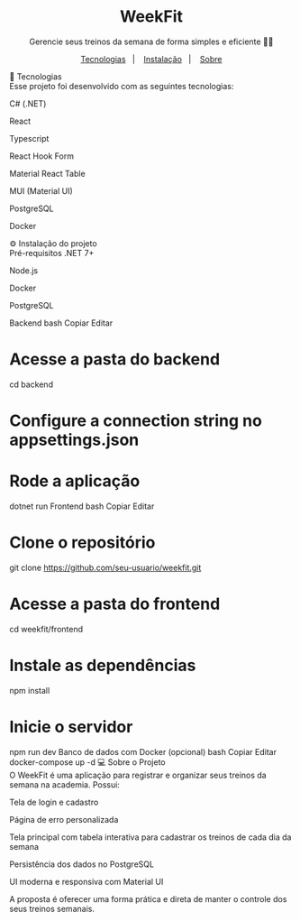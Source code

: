 <h1 align="center"> WeekFit </h1> <p align="center"> Gerencie seus treinos da semana de forma simples e eficiente 🏋️‍♂️<br/> </p> <p align="center"> <a href="#-tecnologias">Tecnologias</a>&nbsp;&nbsp;&nbsp;|&nbsp;&nbsp;&nbsp; <a href="#-instalacao-do-projeto">Instalação</a>&nbsp;&nbsp;&nbsp;|&nbsp;&nbsp;&nbsp; <a href="#-sobre-o-projeto">Sobre</a> </p>
🚀 Tecnologias <br id="-tecnologias">
Esse projeto foi desenvolvido com as seguintes tecnologias:

C# (.NET)

React

Typescript

React Hook Form

Material React Table

MUI (Material UI)

PostgreSQL

Docker

⚙️ Instalação do projeto <br id="-instalacao-do-projeto">
Pré-requisitos
.NET 7+

Node.js

Docker

PostgreSQL

Backend
bash
Copiar
Editar
# Acesse a pasta do backend
cd backend

# Configure a connection string no appsettings.json

# Rode a aplicação
dotnet run
Frontend
bash
Copiar
Editar
# Clone o repositório
git clone https://github.com/seu-usuario/weekfit.git

# Acesse a pasta do frontend
cd weekfit/frontend

# Instale as dependências
npm install

# Inicie o servidor
npm run dev
Banco de dados com Docker (opcional)
bash
Copiar
Editar
docker-compose up -d
💻 Sobre o Projeto <br id="-sobre-o-projeto">
O WeekFit é uma aplicação para registrar e organizar seus treinos da semana na academia. Possui:

Tela de login e cadastro

Página de erro personalizada

Tela principal com tabela interativa para cadastrar os treinos de cada dia da semana

Persistência dos dados no PostgreSQL

UI moderna e responsiva com Material UI

A proposta é oferecer uma forma prática e direta de manter o controle dos seus treinos semanais.
